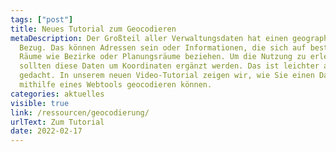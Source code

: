 ```yaml
---
tags: ["post"]
title: Neues Tutorial zum Geocodieren
metaDescription: Der Großteil aller Verwaltungsdaten hat einen geographischen
  Bezug. Das können Adressen sein oder Informationen, die sich auf bestimmte
  Räume wie Bezirke oder Planungsräume beziehen. Um die Nutzung zu erleichtern,
  sollten diese Daten um Koordinaten ergänzt werden. Das ist leichter als
  gedacht. In unserem neuen Video-Tutorial zeigen wir, wie Sie einen Datensatz
  mithilfe eines Webtools geocodieren können.
categories: aktuelles
visible: true
link: /ressourcen/geocodierung/
urlText: Zum Tutorial
date: 2022-02-17
---
```

